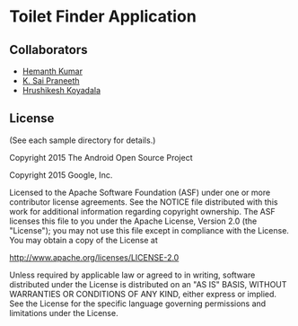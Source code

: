 Toilet Finder Application
===================================

Collaborators
-------

- [Hemanth Kumar](https://github.com/HemanthK9)
- [K. Sai Praneeth](https://github.com/praneeth159)
- [Hrushikesh Koyadala](https://github.com/hrushikeshkoyadala)


License
-------
(See each sample directory for details.)

Copyright 2015 The Android Open Source Project

Copyright 2015 Google, Inc.

Licensed to the Apache Software Foundation (ASF) under one or more contributor
license agreements.  See the NOTICE file distributed with this work for
additional information regarding copyright ownership.  The ASF licenses this
file to you under the Apache License, Version 2.0 (the "License"); you may not
use this file except in compliance with the License.  You may obtain a copy of
the License at

  http://www.apache.org/licenses/LICENSE-2.0

Unless required by applicable law or agreed to in writing, software
distributed under the License is distributed on an "AS IS" BASIS, WITHOUT
WARRANTIES OR CONDITIONS OF ANY KIND, either express or implied.  See the
License for the specific language governing permissions and limitations under
the License.
